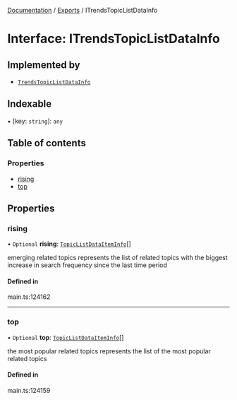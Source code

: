 [Documentation](../README.md) / [Exports](../modules.md) / ITrendsTopicListDataInfo

# Interface: ITrendsTopicListDataInfo

## Implemented by

- [`TrendsTopicListDataInfo`](../classes/TrendsTopicListDataInfo.md)

## Indexable

▪ [key: `string`]: `any`

## Table of contents

### Properties

- [rising](ITrendsTopicListDataInfo.md#rising)
- [top](ITrendsTopicListDataInfo.md#top)

## Properties

### rising

• `Optional` **rising**: [`TopicListDataItemInfo`](../classes/TopicListDataItemInfo.md)[]

emerging related topics
represents the list of related topics with the biggest increase in search frequency since the last time period

#### Defined in

main.ts:124162

___

### top

• `Optional` **top**: [`TopicListDataItemInfo`](../classes/TopicListDataItemInfo.md)[]

the most popular related topics
represents the list of the most popular related topics

#### Defined in

main.ts:124159
